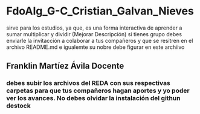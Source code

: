 # FdoAlg_G-C_Cristian_Galvan_Nieves
 sirve para los estudios, ya que, es una forma interactiva de aprender a sumar multiplicar y dividir (Mejorar Descripción)
 si tienes grupo debes enviarle la invitacción a colaborar a tus compañeros y que se resitren en el archivo README.md e igualemte su nobre debe figurar en este archiivo
 ## Franklin Martíez Ávila Docente
 ### debes subir los archivos del REDA con sus respectivas carpetas para que tus compañeros hagan aportes y yo poder ver los avances. No debes olvidar la instalación del githun destock 
 

